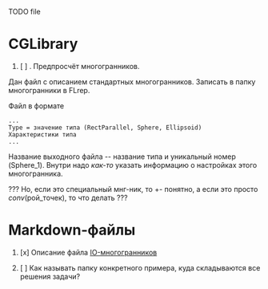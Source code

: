 TODO file

# CGLibrary

1. [ ] . Предпросчёт многогранников.

Дан файл с описанием стандартных многогранников. Записать в папку многогранники в FLrep. 

Файл в формате

```
...
Type = значение типа (RectParallel, Sphere, Ellipsoid)
Характеристики типа
...
```
Название выходного файла -- название типа и уникальный номер (Sphere_1).
Внутри надо _как-то_ указать информацию о настройках этого многогранника.

??? Но, если это специальный мнг-ник, то +- понятно, а если это просто $conv$(рой_точек), то что делать ???


# Markdown-файлы

1. [x] Описание файла [IO-многогранников](./zTextFiles/LibPolytopeFormat.md)

2. [ ] Как называть папку конкретного примера, куда складываются все решения задачи?